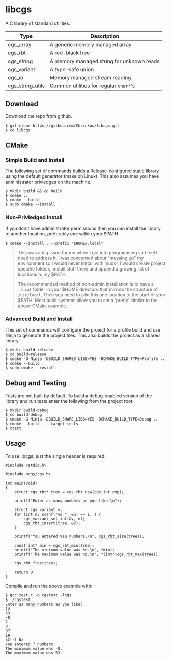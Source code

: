 # libcgs

A C library of standard utilities.

|Type|Description|
|----|-----------|
|cgs\_array|A generic memory managed array|
|cgs\_rbt|A red-black tree|
|cgs\_string|A memory managed string for unknown reads|
|cgs\_variant|A type-safe union|
|cgs\_io|Memory managed stream reading|
|cgs\_string\_utils|Common utilities for regular `char*`'s|

## Download

Download the repo from github.

```
$ git clone https://github.com/Chrinkus/libcgs.git
$ cd libcgs
```

## CMake

### Simple Build and Install

The following set of commands builds a Release-configured static library using the default generator (make on Linux). This also assumes you have administrator privledges on the machine.

```
$ mkdir build && cd build
$ cmake ..
$ cmake --build .
$ sudo cmake --install .
```

### Non-Privledged Install

If you don't have administrator permissions then you can install the library to another location, preferably one within your $PATH.

```
$ cmake --install . --prefix "$HOME/.local"
```

> This was a big issue for me when I got into programming so I feel I need to address it. I was concerned about "messing up" my environment so I would never install with 'sudo'. I would create project specific folders, install stuff there and append a growing list of locations to my $PATH.
>
> The recommended method of non-admin installation is to have a `.local` folder in your $HOME directory that mirrors the structure of `/usr/local`. Then you need to add this one location to the start of your $PATH. Most build systems allow you to set a 'prefix' similar to the above CMake example.

### Advanced Build and Install

This set of commands will configure the project for a profile build and use Ninja to generate the project files. This also builds the project as a shared library.

```
$ mkdir build-release
$ cd build-release
$ cmake -G Ninja -DBUILD_SHARED_LIBS=YES -DCMAKE_BUILD_TYPE=Profile ..
$ cmake --build .
$ sudo cmake --install .
```

## Debug and Testing

Tests are not built by default. To build a debug-enabled version of the library and run tests enter the following from the project root:

```
$ mkdir build-debug
$ cd build-debug
$ cmake -G Ninja -DBUILD_SHARE_LIBS=YES -DCMAKE_BUILD_TYPE=Debug ..
$ cmake --build . --target tests
$ ctest
```

## Usage

To use libcgs, just the single header is required:
```
#include <stdio.h>

#include <cgs/cgs.h>

int main(void)
{
	struct cgs_rbt* tree = cgs_rbt_new(cgs_int_cmp);

	printf("Enter as many numbers as you like:\n");

	struct cgs_variant v;
	for (int n; scanf("%d ", &n) == 1; ) {
		cgs_variant_set_int(&v, n);
		cgs_rbt_insert(tree, &v);
	}

	printf("You entered %zu numbers.\n", cgs_rbt_size(tree));

	const int* min = cgs_rbt_min(tree);
	printf("The minimum value was %d.\n", *min);
	printf("The maximum value was %d.\n", *(int*)cgs_rbt_max(tree));

	cgs_rbt_free(tree);

	return 0;
}
```

Compile and run the above example with:
```
$ gcc test.c -o cgstest -lcgs
$ ./cgstest
Enter as many numbers as you like:
14
53
-8
2
0
37
19
<Ctrl-D>
You entered 7 numbers.
The minimum value was -8.
The maximum value was 53.
```
